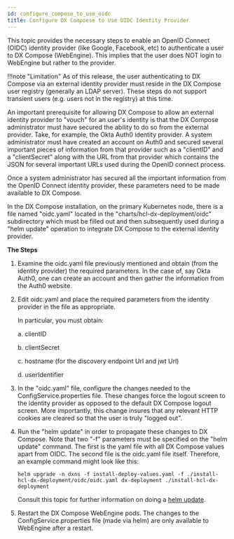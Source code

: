 ```yaml
---
id: configure_compose_to_use_oidc
title: Configure DX Compoese to Use OIDC Identity Provider
---
```

This topic provides the necessary steps to enable an OpenID Connect (OIDC) identity provider (like Google, Facebook, etc) to authenticate a user to DX Compose (WebEngine). 
This implies that the user does NOT login to WebEngine but rather to the provider.

!!!note "Limitation" 
    As of this release, the user authenticating to DX Compose via an external identity provider must reside in the DX Compose user registry (generally an LDAP server). These steps do not support transient users (e.g. users not in the registry) at this time. 

An important prerequisite for allowing DX Compose to allow an external identity provider to "vouch" for an user's identity is that the DX Compose administrator must have secured the ability to do so from the external provider.
Take, for example, the Okta Auth0 identity provider.
A system administrator must have created an account on Auth0 and secured several important pieces of information from that provider such as a "clientID" and a "clientSecret" along with the URL from that provider which contains the JSON for several important URLs used during the OpenID connect process.

Once a system administrator has secured all the important information from the OpenID Connect identity provider, these parameters need to be made available to DX Compose.

In the DX Compose installation, on the primary Kubernetes node, there is a file named "oidc.yaml" located in the "charts/hcl-dx-deployment/oidc" subdirectory which must be filled out and then subsequently used during a "helm update" operation to integrate DX Compose to the external identity provider.

**The Steps**

1. Examine the oidc.yaml file previously mentioned and obtain (from the identity provider) the required parameters. In the case of, say Okta Auth0, one can create an account and then gather the information from the Auth0 website.

2. Edit oidc.yaml and place the required parameters from the identity provider in the file as appropriate. 

   In particular, you must obtain:

   a. clientID

   b. clientSecret

   c. hostname (for the discovery endpoint Url and jwt Url)

   d. userIdentifier

3. In the "oidc.yaml" file, configure the changes needed to the ConfigService.properties file. 
These changes force the logout screen to the identity provider as opposed to the default DX Compose logout screen.
More importantly, this change insures that any relevant HTTP cookies are cleared so that the user is truly "logged out". 

4. Run the "helm update" in order to propagate these changes to DX Compose.
Note that two "-f" parameters must be specified on the "helm update" command.
The first is the yaml file with all DX Compose values apart from OIDC. 
The second file is the oidc.yaml file itself.
Therefore, an example command might look like this:

    ```
    helm upgrade -n dxns -f install-deploy-values.yaml -f ./install-hcl-dx-deployment/oidc/oidc.yaml dx-deployment ./install-hcl-dx-deployment
    ```

   Consult this topic for further information on doing a 
[helm update](../working_with_compose/helm_upgrade_values.md).

5. Restart the DX Compose WebEngine pods. 
The changes to the ConfigService.properties file (made via helm) are only available to WebEngine after a restart.
